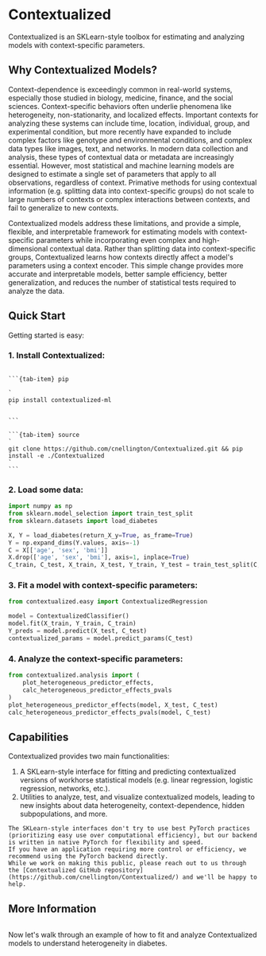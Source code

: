 # Contextualized

Contextualized is an SKLearn-style toolbox for estimating and analyzing models with context-specific parameters.

## Why Contextualized Models?
Context-dependence is exceedingly common in real-world systems, especially those studied in biology, medicine, finance, and the social sciences.
Context-specific behaviors often underlie phenomena like heterogeneity, non-stationarity, and localized effects.
Important contexts for analyzing these systems can include time, location, individual, group, and experimental condition, but more recently have expanded to include complex factors like genotype and environmental conditions, and complex data types like images, text, and networks.
In modern data collection and analysis, these types of contextual data or metadata are increasingly essential. 
However, most statistical and machine learning models are designed to estimate a single set of parameters that apply to all observations, regardless of context.
Primative methods for using contextual information (e.g. splitting data into context-specific groups) do not scale to large numbers of contexts or complex interactions between contexts, and fail to generalize to new contexts.

Contextualized models address these limitations, and provide a simple, flexible, and interpretable framework for estimating models with context-specific parameters while incorporating even complex and high-dimensional contextual data.
Rather than splitting data into context-specific groups, Contextualized learns how contexts directly affect a model's parameters using a context encoder. 
This simple change provides more accurate and interpretable models, better sample efficiency, better generalization, and reduces the number of statistical tests required to analyze the data.

## Quick Start

Getting started is easy:

### 1. Install Contextualized:
````{tab-set}

```{tab-item} pip

`
pip install contextualized-ml
`

```

```{tab-item} source
`
git clone https://github.com/cnellington/Contextualized.git && pip install -e ./Contextualized
`
```

````

### 2. Load some data:
```python
import numpy as np
from sklearn.model_selection import train_test_split
from sklearn.datasets import load_diabetes

X, Y = load_diabetes(return_X_y=True, as_frame=True)
Y = np.expand_dims(Y.values, axis=-1)
C = X[['age', 'sex', 'bmi']]
X.drop(['age', 'sex', 'bmi'], axis=1, inplace=True)
C_train, C_test, X_train, X_test, Y_train, Y_test = train_test_split(C, X, Y, test_size=0.20, random_state=1)
```

### 3. Fit a model with context-specific parameters:
```python
from contextualized.easy import ContextualizedRegression

model = ContextualizedClassifier()
model.fit(X_train, Y_train, C_train)
Y_preds = model.predict(X_test, C_test)
contextualized_params = model.predict_params(C_test)
```

### 4. Analyze the context-specific parameters:
```python
from contextualized.analysis import (
    plot_heterogeneous_predictor_effects, 
    calc_heterogeneous_predictor_effects_pvals
)
plot_heterogeneous_predictor_effects(model, X_test, C_test)
calc_heterogeneous_predictor_effects_pvals(model, C_test)
```

## Capabilities
Contextualized provides two main functionalities:
1. A SKLearn-style interface for fitting and predicting contextualized versions of workhorse statistical models (e.g. linear regression, logistic regression, networks, etc.).
2. Utilities to analyze, test, and visualize contextualized models, leading to new insights about data heterogeneity, context-dependence, hidden subpopulations, and more.

```{note}
The SKLearn-style interfaces don't try to use best PyTorch practices (prioritizing easy use over computational efficiency), but our backend is written in native PyTorch for flexibility and speed. 
If you have an application requiring more control or efficiency, we recommend using the PyTorch backend directly.
While we work on making this public, please reach out to us through the [Contextualized GitHub repository](https://github.com/cnellington/Contextualized/) and we'll be happy to help.
```

## More Information
```{tableofcontents}
```

Now let's walk through an example of how to fit and analyze Contextualized models to understand heterogeneity in diabetes.
